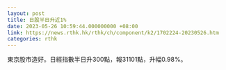 ```yaml
---
layout: post
title: 日股半日升近1%
date: 2023-05-26 10:59:44.000000000 +08:00
link: https://news.rthk.hk/rthk/ch/component/k2/1702224-20230526.htm
categories: rthk
---
```


東京股市造好。日經指數半日升300點，報31101點，升幅0.98%。
